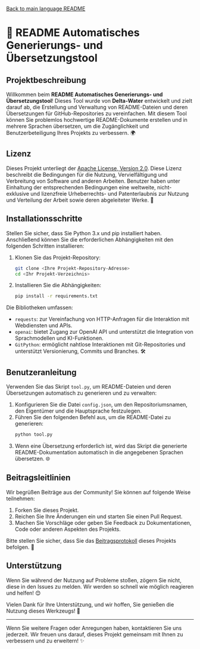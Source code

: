 [Back to main language README](README.md)

# 📄 README Automatisches Generierungs- und Übersetzungstool

## Projektbeschreibung

Willkommen beim **README Automatisches Generierungs- und Übersetzungstool**! Dieses Tool wurde von **Delta-Water** entwickelt und zielt darauf ab, die Erstellung und Verwaltung von README-Dateien und deren Übersetzungen für GitHub-Repositories zu vereinfachen. Mit diesem Tool können Sie problemlos hochwertige README-Dokumente erstellen und in mehrere Sprachen übersetzen, um die Zugänglichkeit und Benutzerbeteiligung Ihres Projekts zu verbessern. 🌍

## Lizenz

Dieses Projekt unterliegt der [Apache License, Version 2.0](http://www.apache.org/licenses/LICENSE-2.0). Diese Lizenz beschreibt die Bedingungen für die Nutzung, Vervielfältigung und Verbreitung von Software und anderen Arbeiten. Benutzer haben unter Einhaltung der entsprechenden Bedingungen eine weltweite, nicht-exklusive und lizenzfreie Urheberrechts- und Patenterlaubnis zur Nutzung und Verteilung der Arbeit sowie deren abgeleiteter Werke. 📜

## Installationsschritte

Stellen Sie sicher, dass Sie Python 3.x und pip installiert haben. Anschließend können Sie die erforderlichen Abhängigkeiten mit den folgenden Schritten installieren:

1. Klonen Sie das Projekt-Repository:
   ```bash
   git clone <Ihre Projekt-Repository-Adresse>
   cd <Ihr Projekt-Verzeichnis>
   ```

2. Installieren Sie die Abhängigkeiten:
   ```bash
   pip install -r requirements.txt
   ```

Die Bibliotheken umfassen:
- `requests`: zur Vereinfachung von HTTP-Anfragen für die Interaktion mit Webdiensten und APIs.
- `openai`: bietet Zugang zur OpenAI API und unterstützt die Integration von Sprachmodellen und KI-Funktionen.
- `GitPython`: ermöglicht nahtlose Interaktionen mit Git-Repositories und unterstützt Versionierung, Commits und Branches. 🛠️

## Benutzeranleitung

Verwenden Sie das Skript `tool.py`, um README-Dateien und deren Übersetzungen automatisch zu generieren und zu verwalten:

1. Konfigurieren Sie die Datei `config.json`, um den Repositoriumsnamen, den Eigentümer und die Hauptsprache festzulegen.
2. Führen Sie den folgenden Befehl aus, um die README-Datei zu generieren:
   ```bash
   python tool.py
   ```
3. Wenn eine Übersetzung erforderlich ist, wird das Skript die generierte README-Dokumentation automatisch in die angegebenen Sprachen übersetzen. 🌐

## Beitragsleitlinien

Wir begrüßen Beiträge aus der Community! Sie können auf folgende Weise teilnehmen:
1. Forken Sie dieses Projekt.
2. Reichen Sie Ihre Änderungen ein und starten Sie einen Pull Request.
3. Machen Sie Vorschläge oder geben Sie Feedback zu Dokumentationen, Code oder anderen Aspekten des Projekts.

Bitte stellen Sie sicher, dass Sie das [Beitragsprotokoll](./CONTRIBUTING.md) dieses Projekts befolgen. 🤝

## Unterstützung

Wenn Sie während der Nutzung auf Probleme stoßen, zögern Sie nicht, diese in den Issues zu melden. Wir werden so schnell wie möglich reagieren und helfen! 😊

Vielen Dank für Ihre Unterstützung, und wir hoffen, Sie genießen die Nutzung dieses Werkzeugs! 🎉

---

Wenn Sie weitere Fragen oder Anregungen haben, kontaktieren Sie uns jederzeit. Wir freuen uns darauf, dieses Projekt gemeinsam mit Ihnen zu verbessern und zu erweitern! ✨